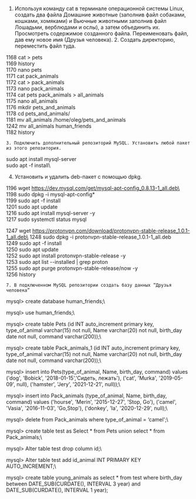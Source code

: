 1. Используя команду cat в терминале операционной системы Linux, создать два файла Домашние животные (заполнив файл собаками, кошками, хомяками) и Вьючные животными заполнив файл Лошадьми, верблюдами и ослы), а затем объединить их. Просмотреть содержимое созданного файла. Переименовать файл, дав ему новое имя (Друзья человека). 2. Создать директорию, переместить файл туда.

1168  cat > pets\
1169  history\
1170  nano pets\
1171  cat pack_animals\
1172  cat > pack_animals\
1173  nano pack_animals\
1174  cat pets pack_animals > all_animals\
1175  nano all_animals\
1176  mkdir pets_and_animals\
1178  cd pets_and_animals/\
1181  mv all_animals /home/oleg/pets_and_animals\
1242  mv all_animals human_friends\
1182  history



	3. Подключить дополнительный репозиторий MySQL. Установить любой пакет из этого репозитория. 
sudo apt install mysql-server\
sudo apt -f install\



4. Установить и удалить deb-пакет с помощью dpkg.



1196  wget https://dev.mysql.com/get/mysql-apt-config_0.8.13-1_all.deb\
1198  sudo dpkg -i mysql-apt-config*\
1199  sudo apt -f install\
1201  sudo apt update\
1216  sudo apt install mysql-server -y\
1217  sudo systemctl status mysql


	 

1247  wget https://protonvpn.com/download/protonvpn-stable-release_1.0.1-1_all.deb\
1248  sudo dpkg -i protonvpn-stable-release_1.0.1-1_all.deb\
1249  sudo apt -f install\
1250  sudo apt update\
1252  sudo apt install protonvpn-stable-release -y\
1253  sudo apt list --installed | grep proton\
1255  sudo apt purge protonvpn-stable-release/now -y\
1256  history


	7. В подключенном MySQL репозитории создать базу данных “Друзья человека” 
mysql> create database human_friends;\

mysql> use human_friends;\

mysql> create table Pets (id INT auto_increment primary key, type_of_animal varchar(15) not null, Name varchar(20) not null, birth_day date not null, command varchar(200));\

mysql> create table Pack_animals_1 (id INT auto_increment primary key, type_of_animal varchar(15) not null, Name varchar(20) not null, birth_day date not null, command varchar(200));\

mysql> insert into Pets(type_of_animal, Name, birth_day, command) values ('dog', 'Bobick', '2018-01-15','Сидеть, лежать'), ('cat', 'Murka', '2019-05-09', null), ('hamster', 'Jery', '2021-12-21', null));\

mysql> insert into Pack_animals (type_of_animal, Name, birth_day, command) values ('hourse', 'Merin', '2015-12-27', 'Stop, Go'), ('camel', 'Vasia', '2016-11-03', 'Go,Stop'), ('donkey', 'Ia', '2020-12-29', null);\

mysql> delete from Pack_animals where type_of_animal = ‘camel';\

mysql> create table test as Select * from Pets union select * from Pack_animals;\

mysql> Alter table test drop column id;\

mysql> Alter table test add id_animal INT PRIMARY KEY AUTO_INCREMENT;\

mysql> create table young_animals as select * from test where birth_day between DATE_SUB(CURDATE(), INTERVAL 3 year) and DATE_SUB(CURDATE(), INTERVAL 1 year);